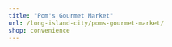 ```yaml
---
title: "Pom's Gourmet Market"
url: /long-island-city/poms-gourmet-market/
shop: convenience
---
```

